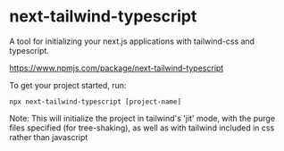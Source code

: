 # next-tailwind-typescript

A tool for initializing your next.js applications with tailwind-css and typescript.

https://www.npmjs.com/package/next-tailwind-typescript

To get your project started, run:
```
npx next-tailwind-typescript [project-name]
```

Note: This will initialize the project in tailwind's 'jit' mode, with the purge files specified (for tree-shaking), as well as with tailwind included in css rather than javascript
